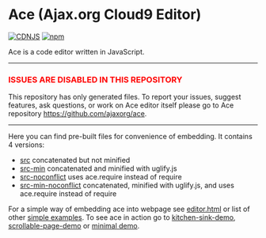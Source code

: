 Ace (Ajax.org Cloud9 Editor)
============================
[![CDNJS](https://img.shields.io/cdnjs/v/ace.svg)](https://cdnjs.com/libraries/ace)
[![npm](https://img.shields.io/npm/v/ace-builds.svg)](https://www.npmjs.com/package/ace-builds)

Ace is a code editor written in JavaScript.

---

### <span style="color:red">ISSUES ARE DISABLED IN THIS REPOSITORY</span>

This repository has only generated files. To report your issues, suggest features, ask questions, or work on Ace editor itself please go to Ace repository https://github.com/ajaxorg/ace.

---


Here you can find pre-built files for convenience of embedding. It contains 4 versions:
 * [src](https://github.com/ajaxorg/ace-builds/tree/master/src)              concatenated but not minified
 * [src-min](https://github.com/ajaxorg/ace-builds/tree/master/src-min)      concatenated and minified with uglify.js
 * [src-noconflict](https://github.com/ajaxorg/ace-builds/tree/master/src-noconflict)      uses ace.require instead of require
 * [src-min-noconflict](https://github.com/ajaxorg/ace-builds/tree/master/src-min-noconflict)      concatenated, minified with uglify.js, and uses ace.require instead of require


For a simple way of embedding ace into webpage see [editor.html](https://github.com/ajaxorg/ace-builds/blob/master/editor.html) or list of other [simple examples](https://github.com/ajaxorg/ace-builds/tree/master/demo).
To see ace in action go to [kitchen-sink-demo](http://ajaxorg.github.io/ace-builds/kitchen-sink.html), [scrollable-page-demo](http://ajaxorg.github.io/ace-builds/demo/scrollable-page.html) or [minimal demo](http://ajaxorg.github.io/ace-builds/editor.html).


